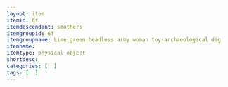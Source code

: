 ```yaml
---
layout: item
itemid: 6f
itemdescendant: smothers
itemgroupid: 6f
itemgroupname: Lime green headless army woman toy-archaeological dig
itemname: 
itemtype: physical object
shortdesc: 
categories: [  ]
tags: [  ]
---
```







